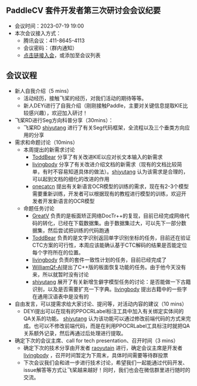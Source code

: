 ## PaddleCV 套件开发者第三次研讨会会议纪要

* 会议时间：2023-07-19 19:00
* 本次会议接入方式：
  * 腾讯会议：411-8645-4113
  * 会议密码：（群内通知）
  * [点击链接入会](https://meeting.tencent.com/dm/join-by-code)，或添加至会议列表

## 会议议程
* 新人自我介绍（5 mins）
  * 活动经历，接触飞桨的经历，对我们活动的期待等等。
  * 新人DEYi进行了自我介绍（刚刚接触Paddle，主要对关键信息提取KIE比较感兴趣），欢迎加入研讨！
* 飞桨RD进行Seg方向科普分享（30mins）：
  * 飞桨RD [shiyutang](https://github.com/shiyutang) 进行了有关Seg代码框架，全流程以及三个垂类方向应用的分享
* 需求和命题讨论（10mins）
  * 本周提出的新需求讨论
    * [ToddBear](https://github.com/ToddBear) 分享了有关改进KIE以应对长文本输入的新需求
    * [livingbody](https://github.com/livingbody) 分享了有关改进介绍文档的新需求（现有的文档比较简单，有时不容易知道具体的做法）。[shiyutang](https://github.com/shiyutang) 认为该需求是合理的，可以起到文档的细化的改进的作用
    * [onecatcn](https://github.com/onecatcn) 提出有关新语言OCR模型的训练的需求，现在有2-3个模型需要重新训练，开发者可以根据现有的教程进行模型的训练，欢迎开发者开发新语言的OCR模型
  * 命题任务讨论
    * [GreatV](https://github.com/GreatV) 负责的是板面矫正网络DocTr++的复现，目前已经完成网络代码的转化，已经在下载数据集。由于数据集过大，可以先下一部分数据集，然后尝试把训练的代码跑通
    * [ToddBear](https://github.com/ToddBear) 负责的是文字识别返回单字识别坐标的任务，目前还在验证CTC方案的可行性，本周应该能确认基于CTC解码的结果是否能定位每个字符所在的位置。
    * [livingbody](https://github.com/livingbody) 负责的套件一致性计划的任务，目前已经完成了
    * [WilliamQf-AI](https://github.com/WilliamQf-AI)提出了C++版的板面恢复功能的任务。由于他今天没有来，所以就暂时没有讨论
    * [shiyutang](https://github.com/shiyutang) 展开了有关新增生僻字模型任务的讨论：是否能做一下古籍识别，以及是否需要扩充一下字典。[livingbody](https://github.com/livingbody) 提出古籍中的一些字在通用汉语表中是没有的
* 自由发言，可以提需求给大家讨论、提问等，对活动内容的建议（10 mins）
  * DEYi提出可以在现有的PPOCRLabel标注工具中加入有关绑定实体间的QA关系的功能。 [shiyutang](https://github.com/shiyutang) 认为该功能可以通过修改前端代码的方式来完成。也可以不修改前端代码，而是在利用PPOCRLabel工具标注时就把QA关系额外记录，然后再通过后处理进行提取。
* 确定下次的会议主席、call for tech presentation、召开时间（3 mins）
  * 确定下次的技术分享由开发者 [raoyutain](https://github.com/raoyutian) 进行，确定会议主席是开发者 [livingbody](https://github.com/livingbody) ，召开时间暂定为下周末，具体时间需要等待群投票
  * 下次会议我们会和进一步进行技术讨论，希望我们一起能通过代码开发、issue解答等方式让飞桨越来越好！同时，我们也会在微信群里进行随时的交流。


